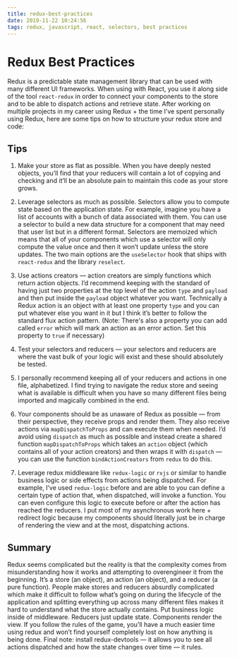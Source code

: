 ```yaml
---
title: redux-best-practices
date: 2019-11-22 10:24:56
tags: redux, javascript, react, selectors, best practices
---
```


# Redux Best Practices

Redux is a predictable state management library that can be used with many different UI frameworks. When using with React, you use it along side of the tool `react-redux` in order to connect your components to the store and to be able to dispatch actions and retrieve state. After working on multiple projects in my career using Redux + the time I’ve spent personally using Redux, here are some tips on how to structure your redux store and code:

## Tips

1. Make your store as flat as possible. When you have deeply nested objects, you’ll find that your reducers will contain a lot of copying and checking and it’ll be an absolute pain to maintain this code as your store grows.

2. Leverage selectors as much as possible. Selectors allow you to compute state based on the application state. For example, imagine you have a list of accounts with a bunch of data associated with them. You can use a selector to build a new data structure for a component that may need that user list but in a different format. Selectors are memoized which means that all of your components which use a selector will only compute the value once and then it won’t update unless the store updates. The two main options are the `useSelector` hook that ships with `react-redux` and the library `reselect`.

3. Use actions creators — action creators are simply functions which return action objects. I’d recommend keeping with the standard of having just two properties at the top level of the action `type` and `payload` and then put inside the `payload` object whatever you want. Technically a Redux action is an object with at least one property `type` and you can put whatever else you want in it but I think it’s better to follow the standard flux action pattern. (Note: There's also a property you can add called `error` which will mark an action as an error action. Set this property to `true` if necessary)

4. Test your selectors and reducers — your selectors and reducers are where the vast bulk of your logic will exist and these should absolutely be tested.

5. I personally recommend keeping all of your reducers and actions in one file, alphabetized. I find trying to navigate the redux store and seeing what is available is difficult when you have so many different files being imported and magically combined in the end.

6. Your components should be as unaware of Redux as possible — from their perspective, they receive props and render them. They also receive actions via `mapDispatchToProps` and can execute them when needed. I’d avoid using `dispatch` as much as possible and instead create a shared function `mapDispatchToProps` which takes an `action` object (which contains all of your action creators) and then wraps it with `dispatch` — you can use the function `bindActionCreators` from `redux` to do this.

7. Leverage redux middleware like `redux-logic` or `rxjs` or similar to handle business logic or side effects from actions being dispatched. For example, I’ve used `redux-logic` before and are able to you can define a certain type of action that, when dispatched, will invoke a function. You can even configure this logic to execute before or after the action has reached the reducers. I put most of my asynchronous work here + redirect logic because my components should literally just be in charge of rendering the view and at the most, dispatching actions.

## Summary

Redux seems complicated but the reality is that the complexity comes from misunderstanding how it works and attempting to overengineer it from the beginning. It’s a store (an object), an action (an object), and a reducer (a pure function). People make stores and reducers absurdly complicated which make it difficult to follow what’s going on during the lifecycle of the application and splitting everything up across many different files makes it hard to understand what the store actually contains. Put business logic inside of middleware. Reducers just update state. Components render the view. If you follow the rules of the game, you’ll have a much easier time using redux and won’t find yourself completely lost on how anything is being done. Final note: install redux-devtools — it allows you to see all actions dispatched and how the state changes over time — it rules.
